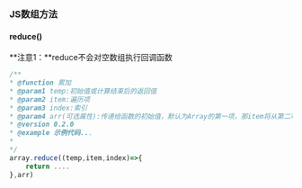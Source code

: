 ### JS数组方法

#### reduce()

**注意1：**reduce不会对空数组执行回调函数

```js
/**
* @function 累加
* @param1 temp:初始值或计算结束后的返回值
* @param2 item:遍历项
* @param3 index:索引
* @param4 arr(可选属性):传递给函数的初始值，默认为Array的第一项，那item将从第二项开始计算
* @version 0.2.0
* @example 示例代码...
*
*/
array.reduce((temp,item,index)=>{
    return ....
},arr)

```

